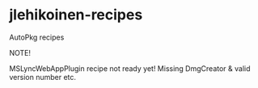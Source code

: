 jlehikoinen-recipes
===============

AutoPkg recipes

NOTE!

MSLyncWebAppPlugin recipe not ready yet! Missing DmgCreator & valid version number etc.
